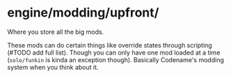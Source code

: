 # engine/modding/upfront/
Where you store all the big mods.

These mods can do certain things like override states through scripting (#TODO add full list). Though you can only have one mod loaded at a time (`solo/funkin` is kinda an exception though). Basically Codename's modding system when you think about it.